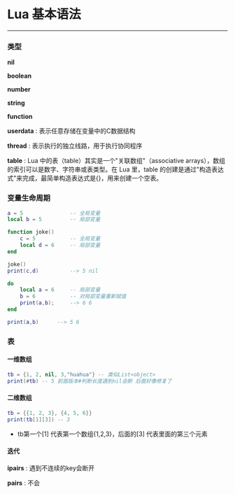 # Lua 基本语法
--------

### 类型
__nil__

__boolean__ 

__number__ 

__string__ 

__function__ 

__userdata__ : 表示任意存储在变量中的C数据结构

__thread__ : 表示执行的独立线路，用于执行协同程序

__table__ : Lua 中的表（table）其实是一个"关联数组"（associative arrays），数组的索引可以是数字、字符串或表类型。在 Lua 里，table 的创建是通过"构造表达式"来完成，最简单构造表达式是{}，用来创建一个空表。

### 变量生命周期
```lua
a = 5               -- 全局变量
local b = 5         -- 局部变量

function joke()
    c = 5           -- 全局变量
    local d = 6     -- 局部变量
end

joke()
print(c,d)          --> 5 nil

do
    local a = 6     -- 局部变量
    b = 6           -- 对局部变量重新赋值
    print(a,b);     --> 6 6
end

print(a,b)      --> 5 6
```
### 表
#### 一维数组
```lua
tb = {1, 2, nil, 3,"huahua"} -- 类似List<object>
print(#tb) -- 5 前面版本#判断长度遇到nil会断 后面好像修复了
```
#### 二维数组
```lua
tb = {{1, 2, 3}, {4, 5, 6}}
print(tb[1][3]) -- 3
```
+ tb第一个[1] 代表第一个数组{1,2,3}，后面的[3] 代表里面的第三个元素

#### 迭代
__ipairs__ : 遇到不连续的key会断开

__pairs__ : 不会



